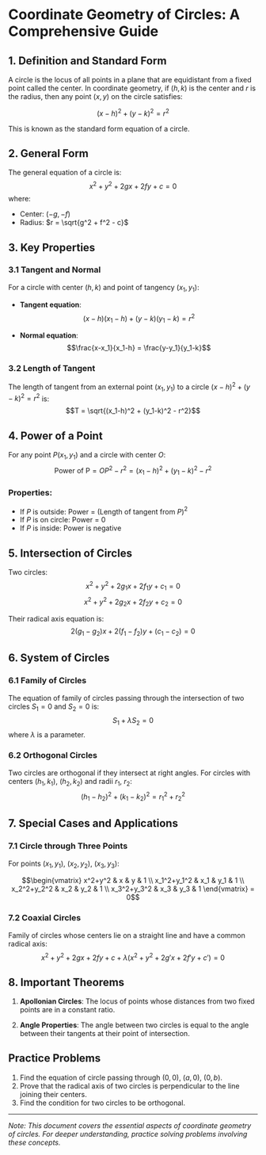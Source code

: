# Coordinate Geometry of Circles: A Comprehensive Guide

## 1. Definition and Standard Form
A circle is the locus of all points in a plane that are equidistant from a fixed point called the center. In coordinate geometry, if $(h,k)$ is the center and $r$ is the radius, then any point $(x,y)$ on the circle satisfies:

$$(x-h)^2 + (y-k)^2 = r^2$$

This is known as the standard form equation of a circle.

## 2. General Form
The general equation of a circle is:
$$x^2 + y^2 + 2gx + 2fy + c = 0$$
where:
- Center: $(-g,-f)$
- Radius: $r = \sqrt{g^2 + f^2 - c}$

## 3. Key Properties

### 3.1 Tangent and Normal
For a circle with center $(h,k)$ and point of tangency $(x_1,y_1)$:

- **Tangent equation**:
  $$(x-h)(x_1-h) + (y-k)(y_1-k) = r^2$$

- **Normal equation**:
  $$\frac{x-x_1}{x_1-h} = \frac{y-y_1}{y_1-k}$$

### 3.2 Length of Tangent
The length of tangent from an external point $(x_1,y_1)$ to a circle $(x-h)^2 + (y-k)^2 = r^2$ is:
$$T = \sqrt{(x_1-h)^2 + (y_1-k)^2 - r^2}$$

## 4. Power of a Point
For any point $P(x_1,y_1)$ and a circle with center $O$:
$$\text{Power of P} = OP^2 - r^2 = (x_1-h)^2 + (y_1-k)^2 - r^2$$

### Properties:
- If $P$ is outside: Power = (Length of tangent from $P$)$^2$
- If $P$ is on circle: Power = 0
- If $P$ is inside: Power is negative

## 5. Intersection of Circles

Two circles:
$$x^2 + y^2 + 2g_1x + 2f_1y + c_1 = 0$$
$$x^2 + y^2 + 2g_2x + 2f_2y + c_2 = 0$$

Their radical axis equation is:
$$2(g_1-g_2)x + 2(f_1-f_2)y + (c_1-c_2) = 0$$

## 6. System of Circles

### 6.1 Family of Circles
The equation of family of circles passing through the intersection of two circles $S_1 = 0$ and $S_2 = 0$ is:
$$S_1 + \lambda S_2 = 0$$
where $\lambda$ is a parameter.

### 6.2 Orthogonal Circles
Two circles are orthogonal if they intersect at right angles. For circles with centers $(h_1,k_1)$, $(h_2,k_2)$ and radii $r_1$, $r_2$:
$$(h_1-h_2)^2 + (k_1-k_2)^2 = r_1^2 + r_2^2$$

## 7. Special Cases and Applications

### 7.1 Circle through Three Points
For points $(x_1,y_1)$, $(x_2,y_2)$, $(x_3,y_3)$:

$$\begin{vmatrix} 
x^2+y^2 & x & y & 1 \\
x_1^2+y_1^2 & x_1 & y_1 & 1 \\
x_2^2+y_2^2 & x_2 & y_2 & 1 \\
x_3^2+y_3^2 & x_3 & y_3 & 1
\end{vmatrix} = 0$$

### 7.2 Coaxial Circles
Family of circles whose centers lie on a straight line and have a common radical axis:
$$x^2 + y^2 + 2gx + 2fy + c + \lambda(x^2 + y^2 + 2g'x + 2f'y + c') = 0$$

## 8. Important Theorems

1. **Apollonian Circles**: The locus of points whose distances from two fixed points are in a constant ratio.

2. **Angle Properties**: The angle between two circles is equal to the angle between their tangents at their point of intersection.

## Practice Problems

1. Find the equation of circle passing through $(0,0)$, $(a,0)$, $(0,b)$.
2. Prove that the radical axis of two circles is perpendicular to the line joining their centers.
3. Find the condition for two circles to be orthogonal.

---
*Note: This document covers the essential aspects of coordinate geometry of circles. For deeper understanding, practice solving problems involving these concepts.*